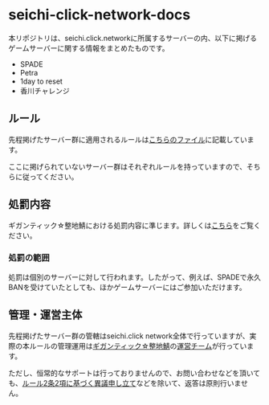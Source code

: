 # seichi-click-network-docs

本リポジトリは、seichi.click.networkに所属するサーバーの内、以下に掲げるゲームサーバーに関する情報をまとめたものです。

* SPADE
* Petra
* 1day to reset
* 香川チャレンジ

## ルール

先程掲げたサーバー群に適用されるルールは[こちらのファイル](Rule.md)に記載しています。

ここに掲げられていないサーバー群はそれぞれルールを持っていますので、そちらに従ってください。

## 処罰内容

ギガンティック☆整地鯖における処罰内容に準じます。詳しくは[こちら](https://www.seichi.network/ban)をご覧ください。

### 処罰の範囲

処罰は個別のサーバーに対して行われます。したがって、例えば、SPADEで永久BANを受けていたとしても、ほかゲームサーバーにはご参加いただけます。

## 管理・運営主体

先程掲げたサーバー群の管轄はseichi.click network全体で行っていますが、実際の本ルールの管理運用は[ギガンティック☆整地鯖](https://www.seichi.network/gigantic)の[運営チーム](https://www.seichi.network/admin)が行っています。

ただし、恒常的なサポートは行っておりませんので、お問い合わせなどを頂いても、[ルール2条2項に基づく異議申し立て](https://github.com/GiganticMinecraft/seichi-click-network-docs/blob/main/rule.md#%E7%AC%AC2%E9%A0%85%E7%95%B0%E8%AD%B0%E7%94%B3%E3%81%97%E7%AB%8B%E3%81%A6)などを除いて、返答は原則行いません。
